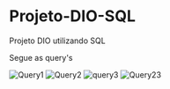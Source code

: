 # Projeto-DIO-SQL
Projeto DIO utilizando SQL

Segue as query's


![Query1](https://github.com/vectorcabral/Projeto-DIO-SQL/assets/119380591/9810e83f-1979-453e-b956-1e0edc3a0289)
![Query2](https://github.com/vectorcabral/Projeto-DIO-SQL/assets/119380591/e525f676-9664-4470-81e5-ca1138292c2b)
![query3](https://github.com/vectorcabral/Projeto-DIO-SQL/assets/119380591/59d8220e-241f-4e4e-81c3-41810137be48)
![Query23](https://github.com/vectorcabral/Projeto-DIO-SQL/assets/119380591/a46a2c60-5673-40a4-93c9-af758203b4c5)

